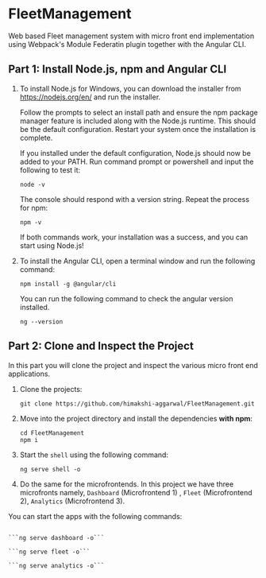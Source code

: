 # FleetManagement

Web based Fleet management system with micro front end implementation using Webpack's Module Federatin plugin together with the Angular CLI.

## Part 1: Install Node.js, npm and Angular CLI

1. To install Node.js for Windows, you can download the installer from https://nodejs.org/en/ and run the installer.
   
   Follow the prompts to select an install path and ensure the npm package manager feature is included along with the Node.js runtime. This should be the default      configuration. Restart your system once the installation is complete.
   
   If you installed under the default configuration, Node.js should now be added to your PATH. Run command prompt or powershell and input the following to test it:
   
   ```
   node -v
   ```
   The console should respond with a version string. Repeat the process for npm:
   
   ```
   npm -v
   ```
   
   If both commands work, your installation was a success, and you can start using Node.js!
   
2. To install the Angular CLI, open a terminal window and run the following command:

   ```
   npm install -g @angular/cli
   ```
   
   You can run the following command to check the angular version installed.
   
   ```
   ng --version
   ```

## Part 2: Clone and Inspect the Project

In this part you will clone the project and inspect the various micro front end applications.

1. Clone the projects:

    ```
    git clone https://github.com/himakshi-aggarwal/FleetManagement.git
    ```

2. Move into the project directory and install the dependencies **with npm**:

    ```
    cd FleetManagement
    npm i
    ```
  
3. Start the ``shell`` using the following command:

    ```
    ng serve shell -o
    ```

4. Do the same for the microfrontends. In this project we have three microfronts namely,   ``Dashboard`` (Microfrontend 1) , ``Fleet`` (Microfrontend 2), ``Analytics`` (Microfrontend 3). 

  You can start the apps with the following commands:
  
  ```
  
  ```ng serve dashboard -o```
  
  ```ng serve fleet -o```
  
  ```ng serve analytics -o```
  
  ```
    
